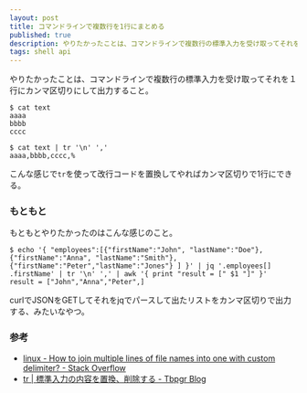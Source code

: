 ```yaml
---
layout: post
title: コマンドラインで複数行を1行にまとめる
published: true
description: やりたかったことは、コマンドラインで複数行の標準入力を受け取ってそれを１行にカンマ区切りにして出力すること。
tags: shell api
---
```


やりたかったことは、コマンドラインで複数行の標準入力を受け取ってそれを１行にカンマ区切りにして出力すること。

    $ cat text
    aaaa
    bbbb
    cccc

    $ cat text | tr '\n' ','
    aaaa,bbbb,cccc,%

こんな感じで`tr`を使って改行コードを置換してやればカンマ区切りで1行にできる。

### もともと

もともとやりたかったのはこんな感じのこと。


    $ echo '{ "employees":[{"firstName":"John", "lastName":"Doe"}, {"firstName":"Anna", "lastName":"Smith"}, {"firstName":"Peter","lastName":"Jones"} ] }' | jq '.employees[] .firstName' | tr '\n' ',' | awk '{ print "result = [" $1 "]" }'
    result = ["John","Anna","Peter",]

curlでJSONをGETしてそれをjqでパースして出たリストをカンマ区切りで出力する、みたいなやつ。

### 参考
* [linux - How to join multiple lines of file names into one with custom delimiter? - Stack Overflow](http://stackoverflow.com/questions/2764051/how-to-join-multiple-lines-of-file-names-into-one-with-custom-delimiter)
* [tr \| 標準入力の内容を置換、削除する - Tbpgr Blog](http://tbpgr.hatenablog.com/entry/20120309/1331314857)
